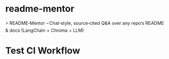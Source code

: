 # readme-mentor
⚡️ README‑Mentor – Chat‑style, source‑cited Q&amp;A over any repo’s README &amp; docs (LangChain + Chroma + LLM)
# Test CI Workflow
